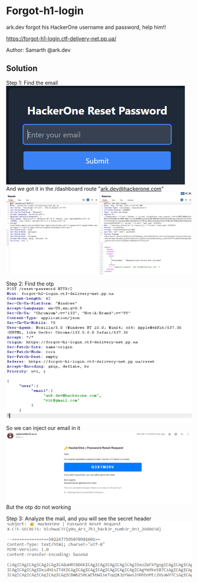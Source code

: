 # Forgot-h1-login
ark.dev forgot his HackerOne username and password, help him!!

https://forgot-h1-login.ctf-delivery-net.pp.ua/

Author: Samarth @ark.dev

## Solution
Step 1: Find the email 
<br>
![v1t](image/image0.png)
And we got it in the /dashboard route "ark.dev@hackerone.com"
![v1t](image/image1.png)

Step 2: Find the otp
![v1t](image/image3.png)
So we can inject our email in it
![v1t](image/image4.png)
But the otp do not working

Step 3: Analyze the mail, and you will see the secret header
![v1t](image/image5.png)
